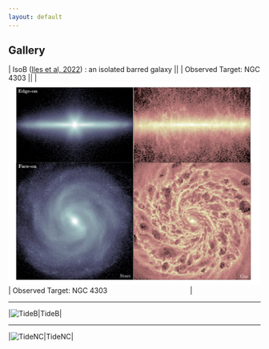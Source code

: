 ```yaml
---
layout: default
---
```

<style>
table {
    border-collapse: collapse;
}
table, th, td {
   border: none;
}
blockquote {
    border-left: none;
    padding-left: 10px;
}
</style>

## Gallery

| IsoB (<a href="https://ui.adsabs.harvard.edu/abs/2022MNRAS.510.3899I/abstract">Iles et al, 2022</a>) :  an isolated barred galaxy ||
| Observed Target: NGC 4303 || 
|![IsoB](./assets/images/gallery/IsoB_aesthetic.png)| Observed Target: NGC 4303 &nbsp;&nbsp;&nbsp;&nbsp;&nbsp;&nbsp;&nbsp;&nbsp;&nbsp;&nbsp;&nbsp;&nbsp;&nbsp;&nbsp;&nbsp;&nbsp;&nbsp;&nbsp;&nbsp;&nbsp;&nbsp;&nbsp;&nbsp;&nbsp;&nbsp;&nbsp;&nbsp;&nbsp;&nbsp;&nbsp;&nbsp;&nbsp;&nbsp;&nbsp;&nbsp;&nbsp;&nbsp;&nbsp;&nbsp;&nbsp; |

* * *

|![TideB](./assets/images/B-TideB_synthobs)|TideB|

* * *

|![TideNC](./assets/images/A-IsoB_synthobs)|TideNC|
